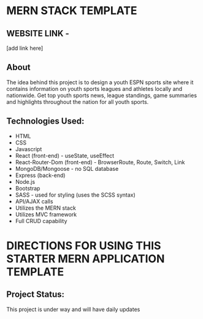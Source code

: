# MERN STACK TEMPLATE

## WEBSITE LINK -

[add link here]

## About

The idea behind this project is to design a youth ESPN sports site where it contains information on youth sports leagues and athletes locally and nationwide. Get top youth sports news, league standings, game summaries and highlights throughout the nation for all youth sports.

## Technologies Used:

- HTML
- CSS
- Javascript
- React (front-end) - useState, useEffect
- React-Router-Dom (front-end) - BrowserRoute, Route, Switch, Link
- MongoDB/Mongoose - no SQL database
- Express (back-end)
- Node.js
- Bootstrap
- SASS - used for styling (uses the SCSS syntax)
- API/AJAX calls
- Utilizes the MERN stack
- Utilizes MVC framework
- Full CRUD capability

# DIRECTIONS FOR USING THIS STARTER MERN APPLICATION TEMPLATE

## Project Status:

This project is under way and will have daily updates
